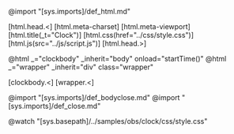 @import "[sys.imports]/def_html.md"

[html.head.<]
    [html.meta-charset]
    [html.meta-viewport]
    [html.title(_t="Clock")]
    [html.css(href="../css/style.css")]
    [html.js(src="../js/script.js")]
[html.head.>]

@html _="clockbody" _inherit="body" onload="startTime()"
@html _="wrapper" _inherit="div" class="wrapper"

[clockbody.<]
[wrapper.<]

<div id="clock-div"></div>

@import "[sys.imports]/def_bodyclose.md"
@import "[sys.imports]/def_close.md"

@watch "[sys.basepath]/../samples/obs/clock/css/style.css"

